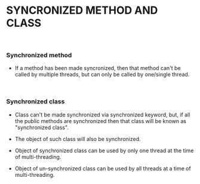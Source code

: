 # **SYNCRONIZED METHOD AND CLASS**

<br>

### **Synchronized method**

+ If a method has been made syncronized, then that method can't be called by multiple threads, but can only be called by one/single thread.

<br>

### **Synchronized class**

+ Class can't be made synchronized via synchronized keyword, but, if all the public methods are synchronized then that class will be known as "synchronized class".

+ The object of such class will also be synchronized.

+ Object of synchronized class can be used by only one thread at the time of multi-threading.

+ Object of un-synchronized class can be used by all threads at a time of multi-threading.
